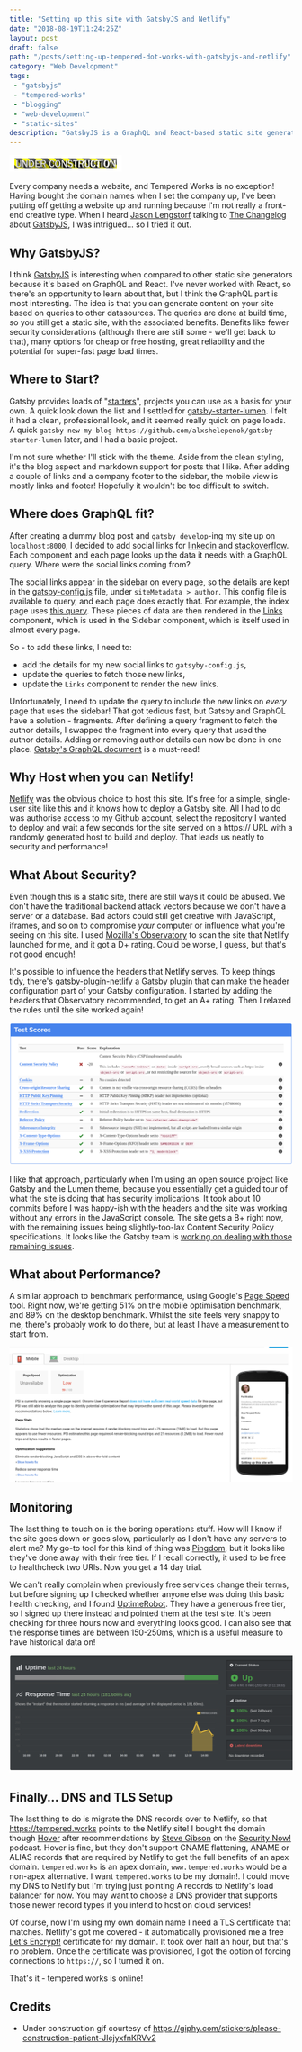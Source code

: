 ```yaml
---
title: "Setting up this site with GatsbyJS and Netlify"
date: "2018-08-19T11:24:25Z"
layout: post
draft: false
path: "/posts/setting-up-tempered-dot-works-with-gatsbyjs-and-netlify"
category: "Web Development"
tags:
 - "gatsbyjs"
 - "tempered-works"
 - "blogging"
 - "web-development"
 - "static-sites"
description: "GatsbyJS is a GraphQL and React-based static site generator that aims to produce really fast sites. Here's what happened when I used it to set up the tempered.works website on Netlify."
---
```


![No better time to grab an old Geocities-style under construction gif...](under-construction.gif)

Every company needs a website, and Tempered Works is no exception!
Having bought the domain names when I set the company up, I've been putting off getting a website up and running because I'm not really a front-end creative type.
When I heard [Jason Lengstorf](https://twitter.com/jlengstorf) talking to [The Changelog](https://changelog.com/podcast/306) about [GatsbyJS](https://www.gatsbyjs.org/),
I was intrigued... so I tried it out.

## Why GatsbyJS?

I think [GatsbyJS](https://www.gatsbyjs.org/) is interesting when compared to other static site generators because it's based on GraphQL and React.
I've never worked with React, so there's an opportunity to learn about that, but I think the GraphQL part is most interesting.
The idea is that you can generate content on your site based on queries to other datasources.
The queries are done at build time, so you still get a static site, with the associated benefits.
Benefits like fewer security considerations (although there are still some - we'll get back to that),
many options for cheap or free hosting, great reliability and the potential for super-fast page load times.

## Where to Start?

Gatsby provides loads of "[starters](https://www.gatsbyjs.org/docs/gatsby-starters/)", projects you can use as a basis for your own.
A quick look down the list and I settled for [gatsby-starter-lumen](https://github.com/alxshelepenok/gatsby-starter-lumen).
I felt it had a clean, professional look, and it seemed really quick on page loads.
A quick `gatsby new my-blog https://github.com/alxshelepenok/gatsby-starter-lumen` later, and I had a basic project.

I'm not sure whether I'll stick with the theme.
Aside from the clean styling, it's the blog aspect and markdown support for posts that I like.
After adding a couple of links and a company footer to the sidebar, the mobile view is mostly links and footer!
Hopefully it wouldn't be too difficult to switch.

## Where does GraphQL fit?

After creating a dummy blog post and `gatsby develop`-ing my site up on `localhost:8000`,
I decided to add social links for [linkedin](https://linkedin.com) and [stackoverflow](https://stackoverflow.com).
Each component and each page looks up the data it needs with a GraphQL query.
Where were the social links coming from?

The social links appear in the sidebar on every page,
so the details are kept in the [gatsby-config.js](https://github.com/alxshelepenok/gatsby-starter-lumen/blob/2a6e053ab9d3e8f9f3d2e6b511436f8c8e727f6e/gatsby-config.js) file,
under `siteMetadata > author`.
This config file is available to query, and each page does exactly that.
For example, the index page uses [this query](https://github.com/alxshelepenok/gatsby-starter-lumen/blob/2a6e053ab9d3e8f9f3d2e6b511436f8c8e727f6e/src/pages/index.jsx#L34).
These pieces of data are then rendered in the [Links](https://github.com/alxshelepenok/gatsby-starter-lumen/blob/2a6e053ab9d3e8f9f3d2e6b511436f8c8e727f6e/src/components/Links/index.jsx#L18)
component, which is used in the Sidebar component, which is itself used in almost every page.

So - to add these links, I need to:
- add the details for my new social links to `gatsyby-config.js`,
- update the queries to fetch those new links,
- update the `Links` component to render the new links.

Unfortunately, I need to update the query to include the new links on *every* page that uses the sidebar!
That got tedious fast, but Gatsby and GraphQL have a solution - fragments.
After defining a query fragment to fetch the author details,
I swapped the fragment into every query that used the author details.
Adding or removing author details can now be done in one place.
[Gatsby's GraphQL document](https://www.gatsbyjs.org/docs/querying-with-graphql/) is a must-read!

## Why Host when you can Netlify!

[Netlify](https://netlify.com) was the obvious choice to host this site.
It's free for a simple, single-user site like this and it knows how to deploy a Gatsby site.
All I had to do was authorise access to my Github account, select the repository I wanted to deploy and wait a few seconds
for the site served on a https:// URL with a randomly generated host to build and deploy.
That leads us neatly to security and performance!

## What About Security?

Even though this is a static site, there are still ways it could be abused.
We don't have the traditional backend attack vectors because we don't have a server or a database.
Bad actors could still get creative with JavaScript, iframes, and so on to compromise *your* computer or influence what you're seeing on this site.
I used [Mozilla's Observatory](https://observatory.mozilla.org) to scan the site that Netlify launched for me, and it got a D+ rating.
Could be worse, I guess, but that's not good enough!

It's possible to influence the headers that Netlify serves.
To keep things tidy, there's [gatsby-plugin-netlify](https://www.gatsbyjs.org/packages/gatsby-plugin-netlify/) a Gatsby plugin that can make the header configuration part of your Gatsby configuration.
I started by adding the headers that Observatory recommended, to get an A+ rating.
Then I relaxed the rules until the site worked again!

![Mozilla's Observatory, showing the summary for the website](observatory.png)

I like that approach, particularly when I'm using an open source project like Gatsby and the Lumen theme,
because you essentially get a guided tour of what the site is doing that has security implications.
It took  about 10 commits before I was happy-ish with the headers and the site was working without any errors in the JavaScript console.
The site gets a B+ right now, with the remaining issues being slightly-too-lax Content Security Policy specifications.
It looks like the Gatsby team is [working on dealing with those remaining issues](https://github.com/gatsbyjs/gatsby/issues/3758).

## What about Performance?

A similar approach to benchmark performance, using Google's [Page Speed](https://developers.google.com/speed/pagespeed/insights/) tool.
Right now, we're getting 51% on the mobile optimisation benchmark, and 89% on the desktop benchmark.
Whilst the site feels very snappy to me, there's probably work to do there, but at least I have a measurement to start from.

![Google's Page Speed tool, showing the poor mobile performance for the website](pagespeed-poor.png)

## Monitoring

The last thing to touch on is the boring operations stuff.
How will I know if the site goes down or goes slow, particularly as I don't have any servers to alert me?
My go-to tool for this kind of thing was [Pingdom](https://pingdom.com), but it looks like they've done away with their free tier.
If I recall correctly, it used to be free to healthcheck two URls. Now you get a 14 day trial.

We can't really complain when previously free services change their terms, but before signing up I checked whether anyone else was doing this basic health checking,
and I found [UptimeRobot](https://uptimerobot.com). They have a generous free tier, so I signed up there instead and pointed them at the test site.
It's been checking for three hours now and everything looks good.
I can also see that the response times are between 150-250ms, which is a useful measure to have historical data on!

![Uptime Robot's dashboard for availability and latency history, showing 100% availability and latency between 150-250ms](uptimerobot.png)

## Finally... DNS and TLS Setup

The last thing to do is migrate the DNS records over to Netlify, so that https://tempered.works points to the Netlify site!
I bought the domain though [Hover](https://www.hover.com) after recommendations by [Steve Gibson](https://twitter.com/sggrc) on the [Security Now!](https://twit.tv/shows/security-now) podcast.
Hover is fine, but they don't support CNAME flattening, ANAME or ALIAS records that are required by Netlify to get the full benefits of an apex domain.
`tempered.works` is an apex domain, `www.tempered.works` would be a non-apex alternative. I want `tempered.works` to be my domain!.
I could move my DNS to Netlify but I'm trying just pointing A records to Netlify's load balancer for now.
You may want to choose a DNS provider that supports those newer record types if you intend to host on cloud services!

Of course, now I'm using my own domain name I need a TLS certificate that matches.
Netlify's got me covered - it automatically provisioned me a free [Let's Encrypt!](https://letsencrypt.org/) certificate for my domain.
It took over half an hour, but that's no problem.
Once the certificate was provisioned, I got the option of forcing connections to `https://`, so I turned it on.

That's it - tempered.works is online!

## Credits

- Under construction gif courtesy of https://giphy.com/stickers/please-construction-patient-JIejyxfnKRVv2
